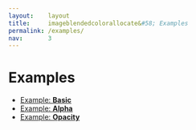 ```yaml
---
layout:    layout
title:     imageblendedcolorallocate&#58; Examples
permalink: /examples/
nav:       3
---
```


# Examples

 * [Example: **Basic**](/examples/basic/)
 * [Example: **Alpha**](/examples/alpha/)
 * [Example: **Opacity**](/examples/opacity/)
